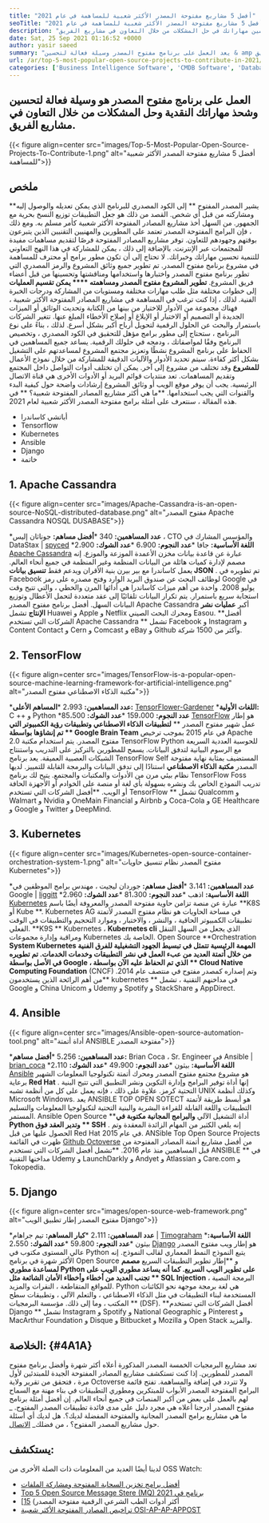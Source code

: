 ```yaml
---
title: "أفضل 5 مشاريع مفتوحة المصدر الأكثر شعبية للمساهمة في عام 2021" 
seoTitle: "أفضل 5 مشاريع مفتوحة المصدر الأكثر شعبية للمساهمة في عام 2021" 
description: "تعد المساهمة في مشاريع الشهيرة مفتوحة المصدر طريقة فعالة لتحسين مهاراتك في حل المشكلات من خلال التعاون في مشاريع الفريق." 
date: Sat, 25 Sep 2021 01:16:52 +0000
author: yasir saeed
summary: "يعد العمل على برنامج مفتوح المصدر وسيلة فعالة لتحسين & amp ؛ شحذ مهاراتك في التفكير الناقد وحل المشكلات من خلال التعاون في مشاريع الفريق." 
url: /ar/top-5-most-popular-open-source-projects-to-contribute-in-2021/
categories: ['Business Intelligence Software', 'CMDB Software', 'Database Management Software', 'Deployment Tools', 'Learning Management System', 'Rapid Application Development', 'Software Development']
---
```


## العمل على برنامج مفتوح المصدر هو وسيلة فعالة لتحسين وشحذ مهاراتك النقدية وحل المشكلات من خلال التعاون في مشاريع الفريق.

{{< figure align=center src="images/Top-5-Most-Popular-Open-Source-Projects-To-Contribute-1.png" alt="أفضل 5 مشاريع مفتوحة المصدر الأكثر شعبية للمساهمة">}}


## **ملخص**
**يشير المصدر المفتوح ** إلى الكود المصدري للبرنامج الذي يمكن تعديله والوصول إليه ومشاركته من قبل أي شخص. القصد من ذلك هو جعل التطبيقات توزيع النسخ بحرية مع الجمهور. من السهل أخذ مشاريع المصادر المفتوحة الأكثر شعبية كأمر مسلم به. ومع ذلك ، فإن البرامج المفتوحة المصدر تعتمد على المطورين والمهنيين التقنيين الذين يتبرعون بوقتهم وجهودهم للتعاون. توفر مشاريع المصادر المفتوحة فرصًا لتقديم مساهمات مفيدة للمجتمعات عبر الإنترنت. بالإضافة إلى ذلك ، يمكن للمشاركة في هذا النهج التعاوني للتنمية تحسين مهاراتك وخبراتك.
لا تحتاج إلى أن تكون مطور برامج أو محترف للمساهمة في مشروع برنامج مفتوح المصدر. تم تطوير جميع وثائق المشروع والرمز المصدري التي تطور برنامج مفتوح المصدر واختبارها واستخدامها ومناقشتها وتحسينها من قبل أعضاء فريق المشروع. **تطوير المشروع مفتوح المصدر ومساهمته  ****  يمكن تقسيم العمليات**  إلى خطوات مختلفة مثل طلب مهارات مختلفة ومستويات من المشاركة ودرجات الخبرة الفنية. لذلك ، إذا كنت ترغب في المساهمة في مشاريع المصادر المفتوحة الأكثر شعبية ، فهناك مجموعة من الأدوار للاختيار من بينها من الكتابة وتحديث الوثائق أو الميزات الجديدة أو التصميم أو الاختبار أو الإبلاغ أو إصلاح الأخطاء المبلغ عنها.
تتغير الشركات باستمرار والبحث عن الحلول الرقمية لتحويل أرباح أكبر بشكل أسرع. لذلك ، بناءً على نوع البرنامج ، ستحتاج إلى مطور برامج مؤهل للتحقيق في الكود المصدري ، وتخصيص البرنامج وفقًا لمواصفاتك ، ودمجه في حلولك الرقمية. يساعد جميع المساهمين في الحفاظ على برنامج المشروع نشطًا وتعزيز مجتمع المشروع لمساعدتهم على التشغيل بشكل أكثر كفاءة. سيتم تحديد الأدوار والآليات الدقيقة للمشاركة من خلال نموذج الأعمال **للمشروع**  وقد تختلف من مشروع إلى آخر. يمكن أن تختلف أدوات التواصل داخل المجتمع وتقديم المساهمات. تعد منتديات قوائم البريد أو الأدوات الأخرى هي قناة الاتصال الرئيسية. يجب أن يوفر موقع الويب أو وثائق المشروع إرشادات واضحة حول كيفية البدء والقنوات التي يجب استخدامها.
**ما هي أكثر مشاريع المصادر المفتوحة شعبية؟ ** في هذه المقالة ، سنتعرف على أمثلة برامج مفتوحة المصدر الأكثر شعبية لعام 2021.
  * أباتشي كاساندرا
  * Tensorflow
  * Kubernetes
  * Ansible
  * Django
  * خاتمة

## 1. Apache Cassandra

{{< figure align=center src="images/Apache-Cassandra-is-an-open-source-NoSQL-distributed-database.png" alt="مفتوح المصدر Apache Cassandra NOSQL DUSABASE">}}

  ***عدد المساهمين:**  340
  ***أفضل مساهم:**  جوناثان إليس ، CTO والمؤسس المشارك في DataStax | [spyced][1]
  ***اللغة الأساسية:**  جافا
  ***عدد النجوم:**  6،900
  ***عدد الشوك:**  2،900
[Apache Cassandra][2] عبارة عن قاعدة بيانات مخزن الأعمدة الموزعة والموزع. إنه مصمم لإدارة كميات هائلة من البيانات المنظمة وغير المنظمة في جميع أنحاء العالم. يعمل كاساندرا مع بير بيرن بنية الأقران ويدعم فقط **تنسيق بيانات JSON** . تم تطويره في Facebook لوظائف البحث عن صندوق البريد الوارد وفتح مصدره على رمز Google في يوليو 2008.
واحدة من أهم ميزات كاساندرا هي أدائها المرن والخطي ، والتي تتيح وقت استجابة سريع باستمرار. يتم تكرار البيانات تلقائيًا إلى عقد متعددة لتحمل الأعطال وتوزيع البيانات السهل. أفضل برنامج مفتوح المصدر Apache Cassandra أكبر **عمليات نشر الإنتاج**  تشمل Huawei و Apple و Netflix ومحرك البحث الصيني Easou.
**أفضل الشركات التي تستخدم Apache Cassandra ** تشمل Facebook و Instagram و Content Contact و Cern و Comcast و eBay و Github وأكثر من 1500 شركة.

## 2. TensorFlow

{{< figure align=center src="images/TensorFlow-is-a-popular-open-source-machine-learning-framework-for-artificial-intelligence.png" alt="مكتبة الذكاء الاصطناعي مفتوح المصدر">}}

  ***عدد المساهمين:**  2،993
  ***المساهم الأعلى:**  [TensorFlower-Gardener][3]
  ***اللغات الأولية:**  C ++ و Python
  ***عدد النجوم:**  159،000
  ***عدد الشوك:**  85،500
[TensorFlow][4] هو إطار عمل شهير مفتوح المصدر ** **لتطبيقات الذكاء الاصطناعي وتطبيقات رؤية الكمبيوتر التي تم إنشاؤها بواسطة **  Google Brain Team**  في عام 2015 بموجب ترخيص Apache 2.0 مفتوح المصدر. يتم استخدام مكتبة TensorFlow Python للحوسبة العددية السريعة مع الرسوم البيانية لتدفق البيانات. يسمح للمطورين بالتركيز على التدريب واستنتاج الشبكات العصبية العميقة.
يعد برنامج TensorFlow Self المستضيف بمثابة نهاية مفتوحة المصدر **مكتبة الذكاء الاصطناعي**  استنادًا إلى تدفق البيانات والبرمجة القابلة للتمييز. لديها نظام بيئي مرن من الأدوات والمكتبات والمجتمع. يتيح لك برنامج TensorFlow Foss تدريب النموذج الخاص بك ونشره بسهولة بأي لغة أو منصة على الخوادم أو الأجهزة الحافة أو الويب.
**أفضل الشركات التي تستخدم TensorFlow ** تشمل Qualcomm و Walmart و Nvidia و OneMain Financial و Airbnb و Coca-Cola و GE Healthcare و Google و Twitter و DeepMind.

## 3. Kubernetes

{{< figure align=center src="images/Kubernetes-open-source-container-orchestration-system-1.png" alt="مفتوح المصدر نظام تنسيق حاويات Kubernetes">}}

  ***عدد المساهمين:**  3،141
  ***أفضل مساهم:**  جوردان ليجيت ، مهندس برامج الموظفين في Google | [liggitt][5]
  ***اللغة الأساسية:**  اذهب
  ***عدد النجوم:**  81،300
  ***عدد الشوك:**  2،960
[Kubernetes][6] عبارة عن منصة تزامن حاوية مفتوحة المصدر والمعروفة أيضًا باسم **K8S أو Kube **. Kubernetes AG في مساحة الحاويات هو نظام مفتوح المصدر لأتمتة تطبيقات الكمبيوتر الحافية ، والنشر ، والاختبار ، وموارد التحجيم والتطبيقات في الوقت الفعلي.  **K9S **  Kubernetes ،  **Kubernetes cli**   الذي يجعل من السهل التنقل ومراقبة وإدارة مجموعات Kubernetes الخاصة بك.
Open Source **Orchestration  **System Kubernetes المهمة الرئيسية تتمثل في تبسيط الجهود التشغيلية للفرق الفنية من خلال أتمتة العديد من عبء العمل في نشر التطبيقات وخدمات الخدمات. تم تطويره في الأصل بواسطة Google ، الذي تم الحفاظ عليه الآن بواسطة **  Cloud Native Computing Foundation**  (CNCF) وتم إصداره كمصدر مفتوح في منتصف عام 2014.
**من أهم الرائحة الذين يستخدمون kubernetes ** في مداخنهم التقنية ، تشمل Google و China Unicom و Udemy و Spotify و StackShare و AppDirect.

## 4. Ansible

{{< figure align=center src="images/Ansible-open-source-automation-tool.png" alt="أداة أتمتة ANSIBLE مفتوحة المصدر">}}

  ***عدد المساهمين:**  5،256
  ***أفضل مساهم:**  Brian Coca ، Sr. Engineer في Ansible | [brian_coca][7]
  ***اللغة الأساسية:**  بيثون
  ***عدد النجوم:**  49،900
  ***عدد الشوك:**  2،110
[Ansible][8] هو مشروع مجتمع مفتوح المصدر ومحرك أتمتة تكنولوجيا المعلومات الشهير برعاية **Red Hat** . إنها أداة توفير البرامج وإدارة التكوين ونشر التطبيق التي تتيح البنية التحتية كرمز. علاوة على ذلك ، فإنه يعمل على كل من أنظمة تشبه UNIX وكذلك أنظمة Microsoft Windows. يعد ANSIBLE TOP OPEN SOTECT هو أبسط طريقة لأتمتة التطبيقات واللغة القابلة للقراءة البشرية والبنية التحتية لتكنولوجيا المعلومات والتسليم المستمر.
Ansible Open Source **أداة التشغيل الآلي  **والبرامج المجانية مكتوبة في Python وتدير العقد فوق **  SSH** . إنه يلغي الكثير من المهام الزائدة المعقدة وتم الحصول عليها من قبل Red Hat في عام 2015. ANSible Top Open Source Projects ظهرت في القائمة [Github Octoverse][9] من أفضل مشاريع أتمتة المصادر المفتوحة من قبل المساهمين منذ عام 2016.
**تشمل أفضل الشركات التي تستخدم ANSIBLE ** في مداخنها التقنية Udemy و LaunchDarkly و Andyet و Atlassian و Care.com و Tokopedia.

## 5. Django

{{< figure align=center src="images/open-source-web-framework.png" alt="مفتوح المصدر إطار تطبيق الويب Django">}}

  ***عدد المساهمين:**  2،111
  ***كبار المساهم:**  تيم جراهام | [Timograham][10]
  ***اللغة الأساسية:**  بيثون
  ***عدد النجوم:**  59،800
  ***عدد الشوك:**  2،550
[Django][11] هو إطار ويب مفتوح المصدر عالي المستوى مكتوب في Python يتبع النموذج النمط المعماري لقالب النموذج. إنه الأكثر شهرة في برنامج Open Source و **إطار تطوير التطبيقات السريع  **مصمم لمساعدة مطوري Python على تطوير الويب السريع. كما أنه يساعد مطوري الويب على تجنب العديد من أخطاء وأخطاء الأمان الشائعة مثل **  SQL Injection**  ، البرمجة النصية للمواقع المتقاطعة ، النقرات والمزيد.
Python هي لغة برمجة موجهة نحو الكائنات المستخدمة لبناء التطبيقات في مثل الذكاء الاصطناعي ، والتعلم الآلي ، وتطبيقات سطح المكتب ، وما إلى ذلك. مؤسسة البرمجيات ** (DSF).
**أفضل الشركات التي تستخدم Django ** تشمل Instagram و Spotify و National Geographic و Pinterest و MacArthur Foundation و Disque و Bitbucket و Mozilla و Open Stack والمزيد.

## **الخلاصة:**    {#4A1A}
تعد مشاريع البرمجيات الخمسة المصدر المذكورة أعلاه أكثر شهرة وأفضل برنامج مفتوح المصدر للمطورين. إذا كنت تستكشف مشاريع المصادر المفتوحة الجيدة للمبتدئين لأول مرة ، فتحقق من تقرير ولاية Octoverse ولا تتردد في إضافة والمساهمة. تفتح قائمة البرامج المفتوحة المصدر الأبواب للمبتكرين ومطوري التطبيقات في بناء مهنة مع السماح لهم بالعمل على بعض من أكبر المنصات في جميع أنحاء العالم. إن أفضل أمثلة برنامج مفتوح المصدر أدرجنا أعلاه هي مجرد دليل على مدى فائدة تطبيقات المصدر المفتوح.
_ ما هي مشاريع برامج المصدر المجانية والمفتوحة المفضلة لديك؟. هل لديك أي أسئلة حول مشاريع المصدر المفتوح؟ ، من فضلك_ [الاتصال][12].

## يستكشف:
لدينا أيضًا العديد من المعلومات ذات الصلة الأخرى من OSS Watch:
  * [أفضل برامج تخزين السحابة المفتوحة ومشاركة الملفات][13]
  * [Top 5 Open Source Message Stere (MQ) برنامج في 2021][14]
  * [أكثر أدوات الطب الشرعي الرقمية مفتوحة المصدر) [15]
  * [تراخيص المصادر المفتوحة الأكثر شعبية OSI-AP-AP-APPOST][16]

  
[1]: https://twitter.com/spyced?lang=en
[2]: https://cassandra.apache.org/
[3]: https://github.com/tensorflower-gardener
[4]: https://www.tensorflow.org/
[5]: https://twitter.com/liggitt?lang=en
[6]: https://kubernetes.io/
[7]: https://twitter.com/brian_coca?lang=en
[8]: https://www.ansible.com/
[9]: https://octoverse.github.com/#top-and-trending-projects
[10]: https://twitter.com/timograham?lang=en
[11]: https://www.djangoproject.com/
[12]: mailto:yasir.saeed@aspose.com
[13]: https://products.containerize.com/backup-and-sync/
[14]: https://blog.containerize.com/message-queue-software/top-5-open-source-message-queue-software-in-2021/
[15]: https://blog.containerize.com/digital-forensic-tools/top-5-open-source-digital-forensic-tools-in-2021/
[16]: https://blog.containerize.com/licenses-standards/top-5-most-popular-osi-approved-open-source-licenses-of-2021/
